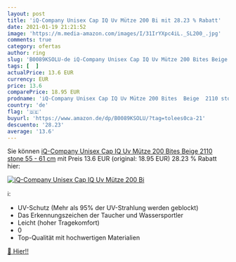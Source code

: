 ```yaml
---
layout: post
title: 'iQ-Company Unisex Cap IQ Uv Mütze 200 Bi mit 28.23 % Rabatt'
date: 2021-01-19 21:21:52
image: 'https://m.media-amazon.com/images/I/31IrYXpc4iL._SL200_.jpg'
comments: true
category: ofertas
author: ring
slug: 'B0089KSOLU-de iQ-Company Unisex Cap IQ Uv Mütze 200 Bites Beige 2110...'
tags: [  ]
actualPrice: 13.6 EUR
currency: EUR
price: 13.6
comparePrice: 18.95 EUR
prodname: 'iQ-Company Unisex Cap IQ Uv Mütze 200 Bites  Beige  2110 stone   55 - 61 cm'
country: 'de'
flag: '🇩🇪'
buyurl: 'https://www.amazon.de/dp/B0089KSOLU/?tag=tolees0ca-21'
descuento: '28.23'
average: '13.6'
---
```


Sie können [iQ-Company Unisex Cap IQ Uv Mütze 200 Bites  Beige  2110 stone   55 - 61 cm](https://www.amazon.de/dp/B0089KSOLU/?tag=tolees0ca-21) mit Preis 13.6 EUR (original: 18.95 EUR) 28.23 % Rabatt hier:

[![iQ-Company Unisex Cap IQ Uv Mütze 200 Bi](https://m.media-amazon.com/images/I/31IrYXpc4iL._SL200_.jpg)](https://www.amazon.de/dp/B0089KSOLU/?tag=tolees0ca-21)

ℹ️:

- UV-Schutz (Mehr als 95% der UV-Strahlung werden geblockt)
- Das Erkennungszeichen der Taucher und Wassersportler
- Leicht (hoher Tragekomfort)
- 0
- Top-Qualität mit hochwertigen Materialien

[🛒 Hier!!](https://www.amazon.de/dp/B0089KSOLU/?tag=tolees0ca-21)
